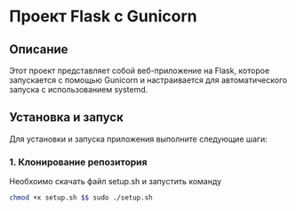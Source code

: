 # Проект Flask с Gunicorn

## Описание

Этот проект представляет собой веб-приложение на Flask, которое запускается с помощью Gunicorn и настраивается для автоматического запуска с использованием systemd.

## Установка и запуск

Для установки и запуска приложения выполните следующие шаги:

### 1. Клонирование репозитория

Необхоимо скачать файл setup.sh и запустить команду 
```bash
chmod +x setup.sh $$ sudo ./setup.sh

